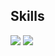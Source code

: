 ## Skills
<img src="https://img.shields.io/badge/C-A8B9CC?style=for-the-badge&logo=c&logoColor=white"/>
<img src="https://img.shields.io/badge/C++-A8B9CC?style=for-the-badge&logo=cplusplus&logoColor=white"/>
